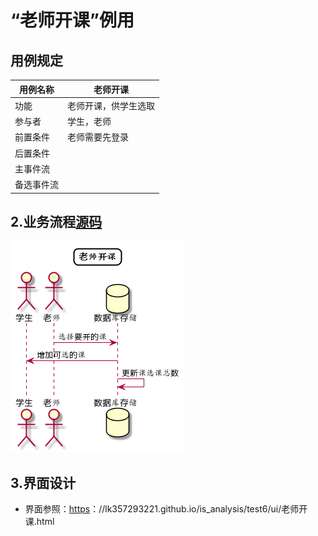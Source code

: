 # “老师开课”例用

## 用例规定

| 用例名称   | 老师开课             |
| ---------- | -------------------- |
| 功能       | 老师开课，供学生选取 |
| 参与者     | 学生，老师           |
| 前置条件   | 老师需要先登录       |
| 后置条件   |                      |
| 主事件流   |                      |
| 备选事件流 |                      |

## 2.业务流程[源码](https://github.com/lk357293221/is_analysis/blob/master/test6/src/老师开课.puml)

[![序列1](https://github.com/lk357293221/is_analysis/raw/master/test6/老师开课.png)](https://github.com/lk357293221/is_analysis/blob/master/test6/老师开课.png)

## 3.界面设计

- 界面参照：[https](https://lk357293221.github.io/is_analysis/test6/ui/index.html)：//lk357293221.github.io/is_analysis/test6/ui/老师开课.html